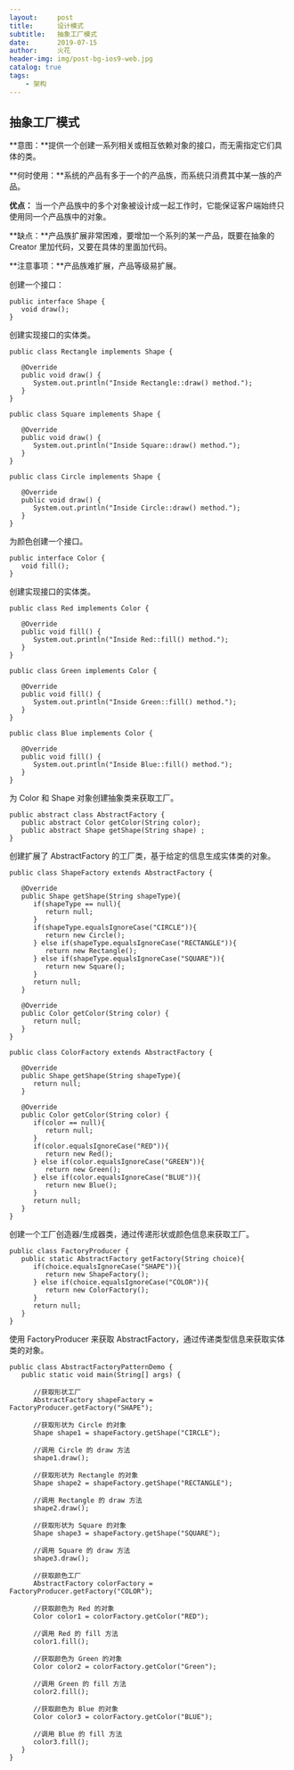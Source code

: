 ```yaml
---
layout:     post
title:      设计模式
subtitle:   抽象工厂模式
date:       2019-07-15
author:     火花
header-img: img/post-bg-ios9-web.jpg
catalog: true
tags:
    - 架构
---
```


## 抽象工厂模式 ##

**意图：**提供一个创建一系列相关或相互依赖对象的接口，而无需指定它们具体的类。


**何时使用：**系统的产品有多于一个的产品族，而系统只消费其中某一族的产品。

**优点：** 当一个产品族中的多个对象被设计成一起工作时，它能保证客户端始终只使用同一个产品族中的对象。

**缺点：**产品族扩展非常困难，要增加一个系列的某一产品，既要在抽象的 Creator 里加代码，又要在具体的里面加代码。

**注意事项：**产品族难扩展，产品等级易扩展。

创建一个接口：

	public interface Shape {
	   void draw();
	}

创建实现接口的实体类。

	public class Rectangle implements Shape {
	 
	   @Override
	   public void draw() {
	      System.out.println("Inside Rectangle::draw() method.");
	   }
	}
	
	public class Square implements Shape {
	 
	   @Override
	   public void draw() {
	      System.out.println("Inside Square::draw() method.");
	   }
	}
	
	public class Circle implements Shape {
	 
	   @Override
	   public void draw() {
	      System.out.println("Inside Circle::draw() method.");
	   }
	}

为颜色创建一个接口。

	public interface Color {
	   void fill();
	}

创建实现接口的实体类。

	public class Red implements Color {
	 
	   @Override
	   public void fill() {
	      System.out.println("Inside Red::fill() method.");
	   }
	}
	
	public class Green implements Color {
	 
	   @Override
	   public void fill() {
	      System.out.println("Inside Green::fill() method.");
	   }
	}
	
	public class Blue implements Color {
	 
	   @Override
	   public void fill() {
	      System.out.println("Inside Blue::fill() method.");
	   }
	}

为 Color 和 Shape 对象创建抽象类来获取工厂。

	public abstract class AbstractFactory {
	   public abstract Color getColor(String color);
	   public abstract Shape getShape(String shape) ;
	}

创建扩展了 AbstractFactory 的工厂类，基于给定的信息生成实体类的对象。

	public class ShapeFactory extends AbstractFactory {
	    
	   @Override
	   public Shape getShape(String shapeType){
	      if(shapeType == null){
	         return null;
	      }        
	      if(shapeType.equalsIgnoreCase("CIRCLE")){
	         return new Circle();
	      } else if(shapeType.equalsIgnoreCase("RECTANGLE")){
	         return new Rectangle();
	      } else if(shapeType.equalsIgnoreCase("SQUARE")){
	         return new Square();
	      }
	      return null;
	   }
	   
	   @Override
	   public Color getColor(String color) {
	      return null;
	   }
	}
	
	public class ColorFactory extends AbstractFactory {
	    
	   @Override
	   public Shape getShape(String shapeType){
	      return null;
	   }
	   
	   @Override
	   public Color getColor(String color) {
	      if(color == null){
	         return null;
	      }        
	      if(color.equalsIgnoreCase("RED")){
	         return new Red();
	      } else if(color.equalsIgnoreCase("GREEN")){
	         return new Green();
	      } else if(color.equalsIgnoreCase("BLUE")){
	         return new Blue();
	      }
	      return null;
	   }
	}

创建一个工厂创造器/生成器类，通过传递形状或颜色信息来获取工厂。

	public class FactoryProducer {
	   public static AbstractFactory getFactory(String choice){
	      if(choice.equalsIgnoreCase("SHAPE")){
	         return new ShapeFactory();
	      } else if(choice.equalsIgnoreCase("COLOR")){
	         return new ColorFactory();
	      }
	      return null;
	   }
	}

使用 FactoryProducer 来获取 AbstractFactory，通过传递类型信息来获取实体类的对象。

	public class AbstractFactoryPatternDemo {
	   public static void main(String[] args) {
	 
	      //获取形状工厂
	      AbstractFactory shapeFactory = FactoryProducer.getFactory("SHAPE");
	 
	      //获取形状为 Circle 的对象
	      Shape shape1 = shapeFactory.getShape("CIRCLE");
	 
	      //调用 Circle 的 draw 方法
	      shape1.draw();
	 
	      //获取形状为 Rectangle 的对象
	      Shape shape2 = shapeFactory.getShape("RECTANGLE");
	 
	      //调用 Rectangle 的 draw 方法
	      shape2.draw();
	      
	      //获取形状为 Square 的对象
	      Shape shape3 = shapeFactory.getShape("SQUARE");
	 
	      //调用 Square 的 draw 方法
	      shape3.draw();
	 
	      //获取颜色工厂
	      AbstractFactory colorFactory = FactoryProducer.getFactory("COLOR");
	 
	      //获取颜色为 Red 的对象
	      Color color1 = colorFactory.getColor("RED");
	 
	      //调用 Red 的 fill 方法
	      color1.fill();
	 
	      //获取颜色为 Green 的对象
	      Color color2 = colorFactory.getColor("Green");
	 
	      //调用 Green 的 fill 方法
	      color2.fill();
	 
	      //获取颜色为 Blue 的对象
	      Color color3 = colorFactory.getColor("BLUE");
	 
	      //调用 Blue 的 fill 方法
	      color3.fill();
	   }
	}